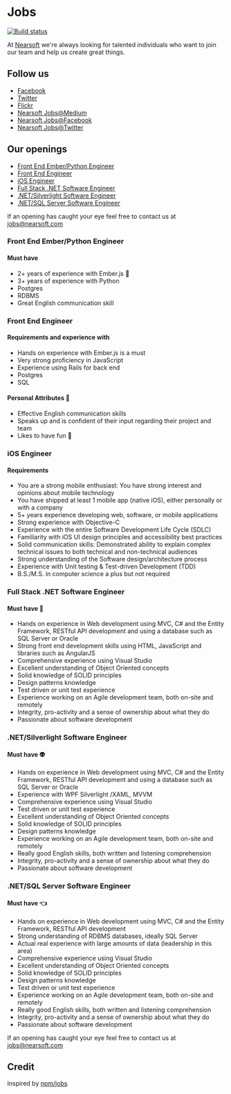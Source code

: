 # Jobs

[![Build status](https://img.shields.io/travis/Nearsoft/jobs.svg)](https://travis-ci.org/Nearsoft/jobs)

At [Nearsoft](http://nearsoft.com) we're always looking for talented individuals who want to join our team and help us
create great things.

## Follow us

* [Facebook](https://www.facebook.com/NearsoftInc)
* [Twitter](https://twitter.com/nearsoft)
* [Flickr](https://www.flickr.com/photos/nearsoft)
* [Nearsoft Jobs@Medium](https://medium.com/nearsoft-jobs)
* [Nearsoft Jobs@Facebook](https://www.facebook.com/nearsoftjobs)
* [Nearsoft Jobs@Twitter](https://twitter.com/NearsoftJobs)

## Our openings

* [Front End Ember/Python Engineer](#front-end-emberpython-engineer)
* [Front End Engineer](#front-end-engineer)
* [iOS Engineer](#ios-engineer)
* [Full Stack .NET Software Engineer](#full-stack-net-software-engineer)
* [.NET/Silverlight Software Engineer](#netsilverlight-software-engineer)
* [.NET/SQL Server Software Engineer](#netsql-server-software-engineer)

If an opening has caught your eye feel free to contact us at [jobs@nearsoft.com](mailto:jobs@nearsoft.com)

### Front End Ember/Python Engineer

#### Must have

* 2+ years of experience with Ember.js :hamster:
* 3+ years of experience with Python
* Postgres
* RDBMS
* Great English communication skill

### Front End Engineer

#### Requirements and experience with

* Hands on experience with Ember.js is a must
* Very strong proficiency in JavaScript
* Experience using Rails for back end
* Postgres
* SQL

#### Personal Attributes :full_moon_with_face:

* Effective English communication skills
* Speaks up and is confident of their input regarding their project and team
* Likes to have fun :rainbow:

### iOS Engineer

#### Requirements

* You are a strong mobile enthusiast: You have strong interest and opinions about mobile technology
* You have shipped at least 1 mobile app (native iOS), either personally or with a company
* 5+ years experience developing web, software, or mobile applications
* Strong experience with Objective-C
* Experience with the entire Software Development Life Cycle (SDLC)
* Familiarity with iOS UI design principles and accessibility best practices
* Solid communication skills: Demonstrated ability to explain complex technical issues to both technical and non-technical audiences
* Strong understanding of the Software design/architecture process
* Experience with Unit testing & Test-driven Development (TDD)
* B.S./M.S. in computer science a plus but not required

### Full Stack .NET Software Engineer

#### Must have :information_desk_person:

* Hands on experience in Web development using MVC, C# and the Entity Framework, RESTful API development and using a database such as SQL Server or Oracle
* Strong front end development skills using HTML, JavaScript and libraries such as AngularJS
* Comprehensive experience using Visual Studio
* Excellent understanding of Object Oriented concepts
* Solid knowledge of SOLID principles
* Design patterns knowledge
* Test driven or unit test experience
* Experience working on an Agile development team, both on-site and remotely
* Integrity, pro-activity and a sense of ownership about what they do
* Passionate about software development

### .NET/Silverlight Software Engineer

#### Must have :alien:

* Hands on experience in Web development using MVC, C# and the Entity Framework, RESTful API development and using a database such as SQL Server or Oracle
* Experience with WPF Silverlight /XAML, MVVM
* Comprehensive experience using Visual Studio
* Test driven or unit test experience
* Excellent understanding of Object Oriented concepts
* Solid knowledge of SOLID principles
* Design patterns knowledge
* Experience working on an Agile development team, both on-site and remotely
* Really good English skills, both written and listening comprehension
* Integrity, pro-activity and a sense of ownership about what they do
* Passionate about software development

### .NET/SQL Server Software Engineer

#### Must have :point_left:

* Hands on experience in Web development using MVC, C# and the Entity Framework, RESTful API development
* Strong understanding of RDBMS databases, ideally SQL Server
* Actual real experience with large amounts of data (leadership in this area)
* Comprehensive experience using Visual Studio
* Excellent understanding of Object Oriented concepts
* Solid knowledge of SOLID principles
* Design patterns knowledge
* Test driven or unit test experience
* Experience working on an Agile development team, both on-site and remotely
* Really good English skills, both written and listening comprehension
* Integrity, pro-activity and a sense of ownership about what they do
* Passionate about software development

If an opening has caught your eye feel free to contact us at [jobs@nearsoft.com](mailto:jobs@nearsoft.com)

## Credit

Inspired by [npm/jobs](https://github.com/npm/jobs)

